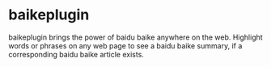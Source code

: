 # baikeplugin
baikeplugin brings the power of baidu baike anywhere on the web. Highlight words or phrases on any web page                 to see a baidu baike summary, if a corresponding baidu baike article exists.
